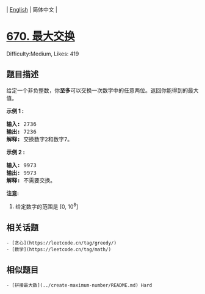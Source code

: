 
| [English](README_EN.md) | 简体中文 |

# [670. 最大交换](https://leetcode.cn/problems/maximum-swap/)
Difficulty:Medium, Likes: 419

## 题目描述

<p>给定一个非负整数，你<strong>至多</strong>可以交换一次数字中的任意两位。返回你能得到的最大值。</p>

<p><strong>示例 1 :</strong></p>

<pre>
<strong>输入:</strong> 2736
<strong>输出:</strong> 7236
<strong>解释:</strong> 交换数字2和数字7。
</pre>

<p><strong>示例 2 :</strong></p>

<pre>
<strong>输入:</strong> 9973
<strong>输出:</strong> 9973
<strong>解释:</strong> 不需要交换。
</pre>

<p><strong>注意:</strong></p>

<ol>
	<li>给定数字的范围是&nbsp;[0, 10<sup>8</sup>]</li>
</ol>


## 相关话题

    - [贪心](https://leetcode.cn/tag/greedy/)
    - [数学](https://leetcode.cn/tag/math/)

## 相似题目

    - [拼接最大数](../create-maximum-number/README.md) Hard 
